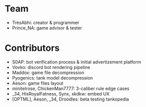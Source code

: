# Team

- TrèsAbhi: creator & programmer
- Prince_NA: game advisor & tester

# Contributors

- S0AP: bot verification process & initial advertizement platform
- Vovko: discord bot rendering pipeline
- Maddox: game file decompression
- Pyogenics: tank model decompression
- Aeson: game files layout
- minitelrose, ChickenMan7777: 3-caliber rule edge cases
- \_34, HisRoyalFatness, Synx, xkdkw: embed UX
- [OPTML], Aeson, \_34, Droodles: beta testing tankopedia
